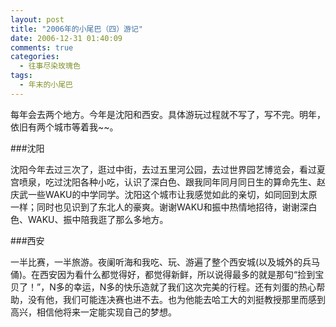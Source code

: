 ```yaml
---
layout: post
title: "2006年的小尾巴（四）游记"
date: 2006-12-31 01:40:09
comments: true
categories:
  - 往事尽染玫瑰色
tags:
  - 年末的小尾巴 
---
```

每年会去两个地方。今年是沈阳和西安。具体游玩过程就不写了，写不完。明年，依旧有两个城市等着我~~。

###沈阳

沈阳今年去过三次了，逛过中街，去过五里河公园，去过世界园艺博览会，看过夏宫喷泉，吃过沈阳各种小吃，认识了深白色、跟我同年同月同日生的算命先生、赵庆武一些WAKU的中学同学。沈阳这个城市让我感觉如此的亲切，如同回到太原一样；同时也见识到了东北人的豪爽。谢谢WAKU和振中热情地招待，谢谢深白色、WAKU、振中陪我逛了那么多地方。

###西安

一半比赛，一半旅游。夜阑听海和我吃、玩、游遍了整个西安城(以及城外的兵马俑)。在西安因为看什么都觉得好，都觉得新鲜，所以说得最多的就是那句“捡到宝贝了！”，N多的幸运，N多的快乐造就了我们这次完美的行程。还有刘蛋的热心帮助，没有他，我们可能连决赛也进不去。也为他能去哈工大的刘挺教授那里而感到高兴，相信他将来一定能实现自己的梦想。